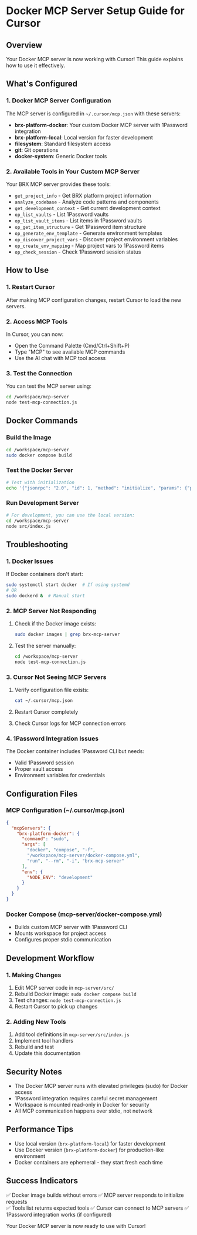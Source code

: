 # Docker MCP Server Setup Guide for Cursor

## Overview
Your Docker MCP server is now working with Cursor! This guide explains how to use it effectively.

## What's Configured

### 1. Docker MCP Server Configuration
The MCP server is configured in `~/.cursor/mcp.json` with these servers:

- **brx-platform-docker**: Your custom Docker MCP server with 1Password integration
- **brx-platform-local**: Local version for faster development
- **filesystem**: Standard filesystem access
- **git**: Git operations
- **docker-system**: Generic Docker tools

### 2. Available Tools in Your Custom MCP Server
Your BRX MCP server provides these tools:
- `get_project_info` - Get BRX platform project information
- `analyze_codebase` - Analyze code patterns and components  
- `get_development_context` - Get current development context
- `op_list_vaults` - List 1Password vaults
- `op_list_vault_items` - List items in 1Password vaults
- `op_get_item_structure` - Get 1Password item structure
- `op_generate_env_template` - Generate environment templates
- `op_discover_project_vars` - Discover project environment variables
- `op_create_env_mapping` - Map project vars to 1Password items
- `op_check_session` - Check 1Password session status

## How to Use

### 1. Restart Cursor
After making MCP configuration changes, restart Cursor to load the new servers.

### 2. Access MCP Tools
In Cursor, you can now:
- Open the Command Palette (Cmd/Ctrl+Shift+P)
- Type "MCP" to see available MCP commands
- Use the AI chat with MCP tool access

### 3. Test the Connection
You can test the MCP server using:
```bash
cd /workspace/mcp-server
node test-mcp-connection.js
```

## Docker Commands

### Build the Image
```bash
cd /workspace/mcp-server
sudo docker compose build
```

### Test the Docker Server
```bash
# Test with initialization
echo '{"jsonrpc": "2.0", "id": 1, "method": "initialize", "params": {"protocolVersion": "2024-11-05", "capabilities": {}, "clientInfo": {"name": "test", "version": "1.0.0"}}}' | sudo docker run --rm -i brx-mcp-server:latest
```

### Run Development Server
```bash
# For development, you can use the local version:
cd /workspace/mcp-server
node src/index.js
```

## Troubleshooting

### 1. Docker Issues
If Docker containers don't start:
```bash
sudo systemctl start docker  # If using systemd
# OR
sudo dockerd &  # Manual start
```

### 2. MCP Server Not Responding
1. Check if the Docker image exists:
   ```bash
   sudo docker images | grep brx-mcp-server
   ```

2. Test the server manually:
   ```bash
   cd /workspace/mcp-server
   node test-mcp-connection.js
   ```

### 3. Cursor Not Seeing MCP Servers
1. Verify configuration file exists:
   ```bash
   cat ~/.cursor/mcp.json
   ```

2. Restart Cursor completely
3. Check Cursor logs for MCP connection errors

### 4. 1Password Integration Issues
The Docker container includes 1Password CLI but needs:
- Valid 1Password session
- Proper vault access
- Environment variables for credentials

## Configuration Files

### MCP Configuration (~/.cursor/mcp.json)
```json
{
  "mcpServers": {
    "brx-platform-docker": {
      "command": "sudo",
      "args": [
        "docker", "compose", "-f", 
        "/workspace/mcp-server/docker-compose.yml",
        "run", "--rm", "-i", "brx-mcp-server"
      ],
      "env": {
        "NODE_ENV": "development"
      }
    }
  }
}
```

### Docker Compose (mcp-server/docker-compose.yml)
- Builds custom MCP server with 1Password CLI
- Mounts workspace for project access
- Configures proper stdio communication

## Development Workflow

### 1. Making Changes
1. Edit MCP server code in `mcp-server/src/`
2. Rebuild Docker image: `sudo docker compose build`
3. Test changes: `node test-mcp-connection.js`
4. Restart Cursor to pick up changes

### 2. Adding New Tools
1. Add tool definitions in `mcp-server/src/index.js`
2. Implement tool handlers
3. Rebuild and test
4. Update this documentation

## Security Notes

- The Docker MCP server runs with elevated privileges (sudo) for Docker access
- 1Password integration requires careful secret management
- Workspace is mounted read-only in Docker for security
- All MCP communication happens over stdio, not network

## Performance Tips

- Use local version (`brx-platform-local`) for faster development
- Use Docker version (`brx-platform-docker`) for production-like environment
- Docker containers are ephemeral - they start fresh each time

## Success Indicators

✅ Docker image builds without errors
✅ MCP server responds to initialize requests  
✅ Tools list returns expected tools
✅ Cursor can connect to MCP servers
✅ 1Password integration works (if configured)

Your Docker MCP server is now ready to use with Cursor!